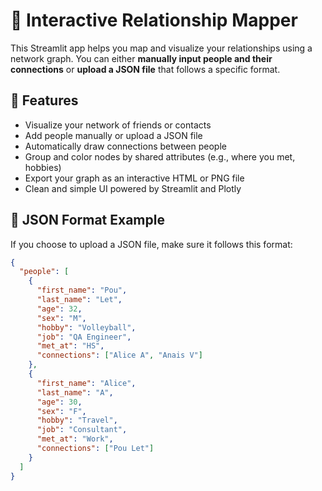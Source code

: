 # 📍 Interactive Relationship Mapper

This Streamlit app helps you map and visualize your relationships using a network graph. You can either **manually input people and their connections** or **upload a JSON file** that follows a specific format.

## 🌟 Features

- Visualize your network of friends or contacts
- Add people manually or upload a JSON file
- Automatically draw connections between people
- Group and color nodes by shared attributes (e.g., where you met, hobbies)
- Export your graph as an interactive HTML or PNG file
- Clean and simple UI powered by Streamlit and Plotly

## 🧠 JSON Format Example

If you choose to upload a JSON file, make sure it follows this format:

```json
{
  "people": [
    {
      "first_name": "Pou",
      "last_name": "Let",
      "age": 32,
      "sex": "M",
      "hobby": "Volleyball",
      "job": "QA Engineer",
      "met_at": "HS",
      "connections": ["Alice A", "Anais V"]
    },
    {
      "first_name": "Alice",
      "last_name": "A",
      "age": 30,
      "sex": "F",
      "hobby": "Travel",
      "job": "Consultant",
      "met_at": "Work",
      "connections": ["Pou Let"]
    }
  ]
}
